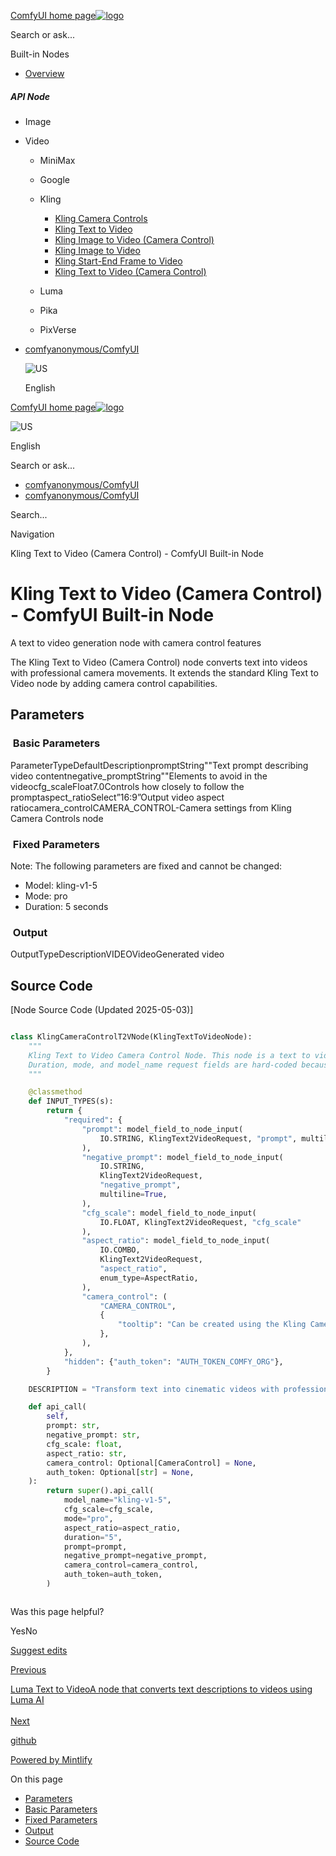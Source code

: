 [ComfyUI home page![logo](https://mintlify.s3.us-west-1.amazonaws.com/dripart/logo.png)](http://docs.comfy.org/)

Search or ask...

Built-in Nodes

- [Overview](http://docs.comfy.org/built-in-nodes/overview)

##### API Node

- Image
- Video
  
  - MiniMax
  - Google
  - Kling
    
    - [Kling Camera Controls](http://docs.comfy.org/built-in-nodes/api-node/video/kwai_vgi/kling-camera-controls)
    - [Kling Text to Video](http://docs.comfy.org/built-in-nodes/api-node/video/kwai_vgi/kling-text-to-video)
    - [Kling Image to Video (Camera Control)](http://docs.comfy.org/built-in-nodes/api-node/video/kwai_vgi/kling-camera-control-i2v)
    - [Kling Image to Video](http://docs.comfy.org/built-in-nodes/api-node/video/kwai_vgi/kling-image-to-video)
    - [Kling Start-End Frame to Video](http://docs.comfy.org/built-in-nodes/api-node/video/kwai_vgi/kling-start-end-frame-to-video)
    - [Kling Text to Video (Camera Control)](http://docs.comfy.org/built-in-nodes/api-node/video/kwai_vgi/kling-camera-control-t2v)
  - Luma
  - Pika
  - PixVerse

<!--THE END-->

- [comfyanonymous/ComfyUI](https://github.com/comfyanonymous/ComfyUI)
  
  ![US](https://purecatamphetamine.github.io/country-flag-icons/1x1/US.svg)
  
  English

[ComfyUI home page![logo](https://mintlify.s3.us-west-1.amazonaws.com/dripart/logo.png)](http://docs.comfy.org/)

![US](https://purecatamphetamine.github.io/country-flag-icons/1x1/US.svg)

English

Search or ask...

- [comfyanonymous/ComfyUI](https://github.com/comfyanonymous/ComfyUI)
- [comfyanonymous/ComfyUI](https://github.com/comfyanonymous/ComfyUI)

Search...

Navigation

Kling Text to Video (Camera Control) - ComfyUI Built-in Node

# Kling Text to Video (Camera Control) - ComfyUI Built-in Node

A text to video generation node with camera control features

The Kling Text to Video (Camera Control) node converts text into videos with professional camera movements. It extends the standard Kling Text to Video node by adding camera control capabilities.

## [​](http://docs.comfy.org#parameters) Parameters

### [​](http://docs.comfy.org#basic-parameters) Basic Parameters

ParameterTypeDefaultDescriptionpromptString""Text prompt describing video contentnegative\_promptString""Elements to avoid in the videocfg\_scaleFloat7.0Controls how closely to follow the promptaspect\_ratioSelect”16:9”Output video aspect ratiocamera\_controlCAMERA\_CONTROL-Camera settings from Kling Camera Controls node

### [​](http://docs.comfy.org#fixed-parameters) Fixed Parameters

Note: The following parameters are fixed and cannot be changed:

- Model: kling-v1-5
- Mode: pro
- Duration: 5 seconds

### [​](http://docs.comfy.org#output) Output

OutputTypeDescriptionVIDEOVideoGenerated video

## [​](http://docs.comfy.org#source-code) Source Code

\[Node Source Code (Updated 2025-05-03)]

```python

class KlingCameraControlT2VNode(KlingTextToVideoNode):
    """
    Kling Text to Video Camera Control Node. This node is a text to video node, but it supports controlling the camera.
    Duration, mode, and model_name request fields are hard-coded because camera control is only supported in pro mode with the kling-v1-5 model at 5s duration as of 2025-05-02.
    """

    @classmethod
    def INPUT_TYPES(s):
        return {
            "required": {
                "prompt": model_field_to_node_input(
                    IO.STRING, KlingText2VideoRequest, "prompt", multiline=True
                ),
                "negative_prompt": model_field_to_node_input(
                    IO.STRING,
                    KlingText2VideoRequest,
                    "negative_prompt",
                    multiline=True,
                ),
                "cfg_scale": model_field_to_node_input(
                    IO.FLOAT, KlingText2VideoRequest, "cfg_scale"
                ),
                "aspect_ratio": model_field_to_node_input(
                    IO.COMBO,
                    KlingText2VideoRequest,
                    "aspect_ratio",
                    enum_type=AspectRatio,
                ),
                "camera_control": (
                    "CAMERA_CONTROL",
                    {
                        "tooltip": "Can be created using the Kling Camera Controls node. Controls the camera movement and motion during the video generation.",
                    },
                ),
            },
            "hidden": {"auth_token": "AUTH_TOKEN_COMFY_ORG"},
        }

    DESCRIPTION = "Transform text into cinematic videos with professional camera movements that simulate real-world cinematography. Control virtual camera actions including zoom, rotation, pan, tilt, and first-person view, while maintaining focus on your original text."

    def api_call(
        self,
        prompt: str,
        negative_prompt: str,
        cfg_scale: float,
        aspect_ratio: str,
        camera_control: Optional[CameraControl] = None,
        auth_token: Optional[str] = None,
    ):
        return super().api_call(
            model_name="kling-v1-5",
            cfg_scale=cfg_scale,
            mode="pro",
            aspect_ratio=aspect_ratio,
            duration="5",
            prompt=prompt,
            negative_prompt=negative_prompt,
            camera_control=camera_control,
            auth_token=auth_token,
        )



```

Was this page helpful?

YesNo

[Suggest edits](https://github.com/comfy-org/docs/edit/main/built-in-nodes/api-node/video/kwai_vgi/kling-camera-control-t2v.mdx)

[Previous](http://docs.comfy.org/built-in-nodes/api-node/video/kwai_vgi/kling-start-end-frame-to-video)

[Luma Text to VideoA node that converts text descriptions to videos using Luma AI  
\
Next](http://docs.comfy.org/built-in-nodes/api-node/video/luma/luma-text-to-video)

[github](https://github.com/comfyanonymous/ComfyUI/)

[Powered by Mintlify](https://mintlify.com/preview-request?utm_campaign=poweredBy&utm_medium=referral&utm_source=docs.comfy.org)

On this page

- [Parameters](http://docs.comfy.org#parameters)
- [Basic Parameters](http://docs.comfy.org#basic-parameters)
- [Fixed Parameters](http://docs.comfy.org#fixed-parameters)
- [Output](http://docs.comfy.org#output)
- [Source Code](http://docs.comfy.org#source-code)